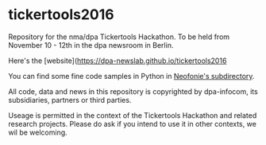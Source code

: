 # tickertools2016
Repository for the nma/dpa Tickertools Hackathon. To be held from November 10 - 12th in the dpa newsroom in Berlin.

Here's the [website](https://dpa-newslab.github.io/tickertools2016

You can find some fine code samples in Python in [Neofonie's subdirectory](https://github.com/dpa-newslab/tickertools2016/tree/master/neofonie).


All code, data and news in this repository is copyrighted by dpa-infocom, its subsidiaries, partners or third parties. 

Useage is permitted in the context of the Tickertools Hackathon and related research projects. Please do ask if you intend to use it in other contexts, we wil be welcoming. 
